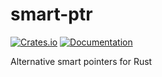 # smart-ptr

[![Crates.io](https://img.shields.io/crates/v/smart-ptr.svg)](https://crates.io/crates/smart-ptr)
[![Documentation](https://docs.rs/smart-ptr/badge.svg)](https://docs.rs/crate/smart-ptr/)

Alternative smart pointers for Rust
